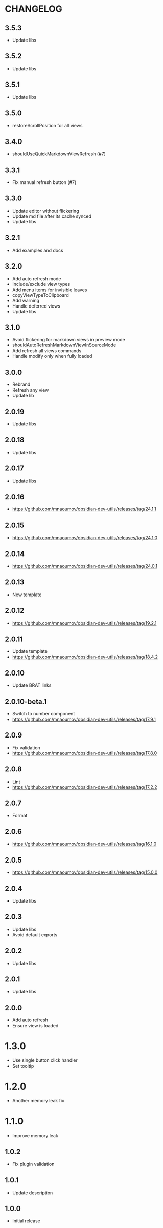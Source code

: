 # CHANGELOG

## 3.5.3

- Update libs

## 3.5.2

- Update libs

## 3.5.1

- Update libs

## 3.5.0

- restoreScrollPosition for all views

## 3.4.0

- shouldUseQuickMarkdownViewRefresh (#7)

## 3.3.1

- Fix manual refresh button (#7)

## 3.3.0

- Update editor without flickering
- Update md file after its cache synced
- Update libs

## 3.2.1

- Add examples and docs

## 3.2.0

- Add auto refresh mode
- Include/exclude view types
- Add menu items for invisible leaves
- copyViewTypeToClipboard
- Add warning
- Handle deferred views
- Update libs

## 3.1.0

- Avoid flickering for markdown views in preview mode
- shouldAutoRefreshMarkdownViewInSourceMode
- Add refresh all views commands
- Handle modify only when fully loaded

## 3.0.0

- Rebrand
- Refresh any view
- Update lib

## 2.0.19

- Update libs

## 2.0.18

- Update libs

## 2.0.17

- Update libs

## 2.0.16

- https://github.com/mnaoumov/obsidian-dev-utils/releases/tag/24.1.1

## 2.0.15

- https://github.com/mnaoumov/obsidian-dev-utils/releases/tag/24.1.0

## 2.0.14

- https://github.com/mnaoumov/obsidian-dev-utils/releases/tag/24.0.1

## 2.0.13

- New template

## 2.0.12

- https://github.com/mnaoumov/obsidian-dev-utils/releases/tag/19.2.1

## 2.0.11

- Update template
- https://github.com/mnaoumov/obsidian-dev-utils/releases/tag/18.4.2

## 2.0.10

- Update BRAT links

## 2.0.10-beta.1

- Switch to number component
- https://github.com/mnaoumov/obsidian-dev-utils/releases/tag/17.9.1

## 2.0.9

- Fix validation
- https://github.com/mnaoumov/obsidian-dev-utils/releases/tag/17.8.0

## 2.0.8

- Lint
- https://github.com/mnaoumov/obsidian-dev-utils/releases/tag/17.2.2

## 2.0.7

- Format

## 2.0.6

- https://github.com/mnaoumov/obsidian-dev-utils/releases/tag/16.1.0

## 2.0.5

- https://github.com/mnaoumov/obsidian-dev-utils/releases/tag/15.0.0

## 2.0.4

- Update libs

## 2.0.3

- Update libs
- Avoid default exports

## 2.0.2

- Update libs

## 2.0.1

- Update libs

## 2.0.0

- Add auto refresh
- Ensure view is loaded

# 1.3.0

- Use single button click handler
- Set tooltip

# 1.2.0

- Another memory leak fix

# 1.1.0

- Improve memory leak

## 1.0.2

- Fix plugin validation

## 1.0.1

- Update description

## 1.0.0

- Initial release
